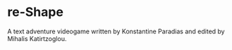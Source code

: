 # re-Shape
A text adventure videogame written by Konstantine Paradias and edited by Mihalis Katirtzoglou.
